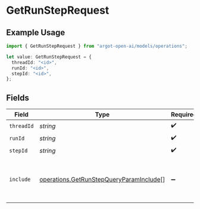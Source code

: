 # GetRunStepRequest

## Example Usage

```typescript
import { GetRunStepRequest } from "argot-open-ai/models/operations";

let value: GetRunStepRequest = {
  threadId: "<id>",
  runId: "<id>",
  stepId: "<id>",
};
```

## Fields

| Field                                                                                                                                                                                                                                                                                                                                    | Type                                                                                                                                                                                                                                                                                                                                     | Required                                                                                                                                                                                                                                                                                                                                 | Description                                                                                                                                                                                                                                                                                                                              |
| ---------------------------------------------------------------------------------------------------------------------------------------------------------------------------------------------------------------------------------------------------------------------------------------------------------------------------------------- | ---------------------------------------------------------------------------------------------------------------------------------------------------------------------------------------------------------------------------------------------------------------------------------------------------------------------------------------- | ---------------------------------------------------------------------------------------------------------------------------------------------------------------------------------------------------------------------------------------------------------------------------------------------------------------------------------------- | ---------------------------------------------------------------------------------------------------------------------------------------------------------------------------------------------------------------------------------------------------------------------------------------------------------------------------------------- |
| `threadId`                                                                                                                                                                                                                                                                                                                               | *string*                                                                                                                                                                                                                                                                                                                                 | :heavy_check_mark:                                                                                                                                                                                                                                                                                                                       | The ID of the thread to which the run and run step belongs.                                                                                                                                                                                                                                                                              |
| `runId`                                                                                                                                                                                                                                                                                                                                  | *string*                                                                                                                                                                                                                                                                                                                                 | :heavy_check_mark:                                                                                                                                                                                                                                                                                                                       | The ID of the run to which the run step belongs.                                                                                                                                                                                                                                                                                         |
| `stepId`                                                                                                                                                                                                                                                                                                                                 | *string*                                                                                                                                                                                                                                                                                                                                 | :heavy_check_mark:                                                                                                                                                                                                                                                                                                                       | The ID of the run step to retrieve.                                                                                                                                                                                                                                                                                                      |
| `include`                                                                                                                                                                                                                                                                                                                                | [operations.GetRunStepQueryParamInclude](../../models/operations/getrunstepqueryparaminclude.md)[]                                                                                                                                                                                                                                       | :heavy_minus_sign:                                                                                                                                                                                                                                                                                                                       | A list of additional fields to include in the response. Currently the only supported value is `step_details.tool_calls[*].file_search.results[*].content` to fetch the file search result content.<br/><br/>See the [file search tool documentation](/docs/assistants/tools/file-search/customizing-file-search-settings) for more information.<br/> |
